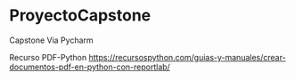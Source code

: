 # ProyectoCapstone
Capstone Via Pycharm

Recurso PDF-Python
https://recursospython.com/guias-y-manuales/crear-documentos-pdf-en-python-con-reportlab/
